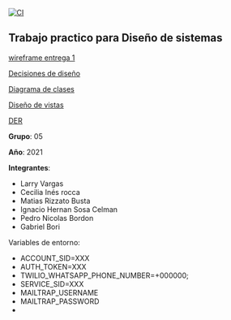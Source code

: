 [![CI](https://github.com/dds-utn/2021-mi-no-grupo_05/actions/workflows/githubActions.yml/badge.svg?branch=main)](https://github.com/dds-utn/2021-mi-no-grupo_05/actions/workflows/githubActions.yml)


## **Trabajo practico para Diseño de sistemas**

[wireframe entrega 1](https://drive.google.com/drive/u/0/folders/1sS7vtZ0IF7yYWDP2bHMV7URM0AXAM42r)  

[Decisiones de diseño](https://docs.google.com/document/d/1tiVJ2-eRE2DF3YTbqpE26BZDL5_okTDb/edit)

[Diagrama de clases](https://drive.google.com/file/d/1G_D2Ed6DilnLKMjwqUsi7WlB1QpMoF2P/view?usp=sharing)

[Diseño de vistas](https://drive.google.com/file/d/1R03mMJLkCljX5l1AUw9fpTqZxu-1tPZ0/view?usp=sharing)

[DER](https://drive.google.com/file/d/1jlfF6P2ODCd2pBAGG6T2KfC9qZhZmL1R/view?usp=sharing)

**Grupo**: 05

**Año**: 2021

**Integrantes**:
- Larry Vargas
- Cecilia Inés rocca
- Matias Rizzato Busta
- Ignacio Hernan Sosa Celman
- Pedro Nicolas Bordon
- Gabriel Bori


Variables de entorno:

- ACCOUNT_SID=XXX
- AUTH_TOKEN=XXX
- TWILIO_WHATSAPP_PHONE_NUMBER=+000000;
- SERVICE_SID=XXX
- MAILTRAP_USERNAME
- MAILTRAP_PASSWORD
- 
